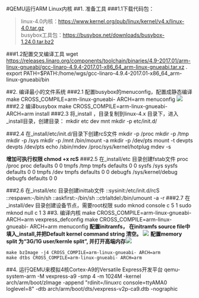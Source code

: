 #QEMU运行ARM Linux内核
##1. 准备工具
###1.1下载代码包：
>linux-4.0内核：https://www.kernel.org/pub/linux/kernel/v4.x/linux-4.0.tar.gz  
busybox工具包：https://busybox.net/downloads/busybox-1.24.0.tar.bz2   

###1.2配置交叉编译工具
	wget https://releases.linaro.org/components/toolchain/binaries/4.9-2017.01/arm-linux-gnueabi/gcc-linaro-4.9.4-2017.01-x86_64_arm-linux-gnueabi.tar.xz .
 	export PATH=$PATH:/home/wgs/gcc-linaro-4.9.4-2017.01-x86_64_arm-linux-gnueabi/bin


##2. 编译最小的文件系统
###2.1 配置busybox的menuconfig，配置成静态编译
	make CROSS_COMPILE=arm-linux-gnueabi- ARCH=arm menuconfig
![](https://i.imgur.com/BHl79mj.jpg)
###2.2 编译busybox
	make CROSS_COMPILE=arm-linux-gnueabi- ARCH=arm install 
###2.3 将\_install ，目录复制到linux-4.x 目录下，进入\_install目录，创建目录：
	mkdir etc dev mnt 
	mkdir -p etc/init.d/

###2.4 在_install/etc/init.d/目录下创建rcS文件
	mkdir -p /proc
	mkdir -p /tmp
	mkdir -p /sys
	mkdir -p /mnt
	/bin/mount -a
	mkdir -p /dev/pts
	mount -t devpts devpts /dev/pts
	echo /sbin/mdev /proc/sys/kernel/hotplug
	mdev -s

**增加可执行权限 chmod +x rcS**
###2.5 在_install/etc 目录创建fstab文件
	proc /proc proc defaults 0 0
	tmpfs /tmp tmpfs defaults 0 0
	sysfs /sys sysfs defaults 0 0
	tmpfs /dev tmpfs defaults 0 0
	debugfs /sys/kernel/debug debugfs defaults 0 0

###2.6 在_install/etc 目录创建inittab文件
	::sysinit:/etc/init.d/rcS
	::respawn:-/bin/sh
	::askfirst:-/bin/sh
	::ctrlaltdel:/bin/umount -a -r
###2.7 在_install/dev 目录创建设备节点，需要root权限
	sudo mknod console c 5 1
	sudo mknod null c 1 3
##3. 编译内核
	make CROSS_COMPILE=arm-linux-gnueabi- ARCH=arm  vexpress_defconfig
	make CROSS_COMPILE=arm-linux-gnueabi- ARCH=arm  menuconfig
**配置initramfs， 在initramfs source file中填入\_install,并把Default kernel command string 清空。**
![](https://i.imgur.com/DaTyvhm.png)
**配置memory split 为“3G/1G user/kernle split”, 并打开高端内存**![](https://i.imgur.com/zWM9pCL.jpg)

	make bzImage -j4 CROSS_COMPILE=arm-linux-gnueabi- ARCH=arm 
	make dtbs CROSS_COMPILE=arm-linux-gnueabi- ARCH=arm 

##4. 运行QEMU来模拟4核Cortex-A9的Versatile Express开发平台
	qemu-system-arm -M vexpress-a9 -smp 4 -m 1024M -kernel  arch/arm/boot/zImage -append "rdinit=/linuxrc console=ttyAMA0 loglevel=8" -dtb arch/arm/boot/dts/vexpress-v2p-ca9.dtb -nographic

